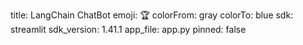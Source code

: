 title: LangChain ChatBot
emoji: 🏆
colorFrom: gray
colorTo: blue
sdk: streamlit
sdk_version: 1.41.1
app_file: app.py
pinned: false